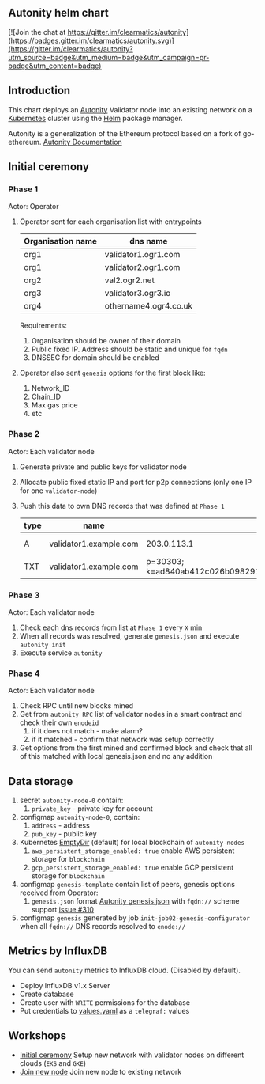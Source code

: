 ## Autonity helm chart

[![Join the chat at https://gitter.im/clearmatics/autonity](https://badges.gitter.im/clearmatics/autonity.svg)](https://gitter.im/clearmatics/autonity?utm_source=badge&utm_medium=badge&utm_campaign=pr-badge&utm_content=badge)

## Introduction
This chart deploys an [Autonity](https://www.autonity.io/) Validator node into an existing network on a [Kubernetes](http://kubernetes.io) cluster using the [Helm](https://helm.sh) package manager.

Autonity is a generalization of the Ethereum protocol based on a fork of go-ethereum. [Autonity Documentation](https://docs.autonity.io)

## Initial ceremony
### Phase 1
Actor: Operator
1. Operator sent for each organisation list with entrypoints

    | Organisation name | dns name |
    |-------------------|----------|
    | org1  | validator1.ogr1.com   |
    | org1  | validator2.ogr1.com   |
    | org2  | val2.ogr2.net   |
    | org3  | validator3.ogr3.io    |
    | org4  | othername4.ogr4.co.uk |

    Requirements:
    1. Organisation should be owner of their domain
    1. Public fixed IP. Address should be static and unique for `fqdn`
    1. DNSSEC for domain should be enabled
1. Operator also sent `genesis` options for the first block like:
    1. Network_ID
    1. Chain_ID
    1. Max gas price
    1. etc

### Phase 2
Actor: Each validator node
1. Generate  private and public keys for validator node
1. Allocate public fixed static IP and port for p2p connections (only one IP for one `validator-node`)
1. Push this data to own DNS records that was defined at `Phase 1`

    | type | name | value | TTL |
    |------|-------------------|-------------|---|
    | A    | validator1.example.com      | 203.0.113.1 | 1 min |
    | TXT  | validator1.example.com  |p=30303; k=ad840ab412c026b098291f5ab56f923214469c61d4a8be41334c9a00e2dc84a8ff9a5035b3683184ea79902436454a7a00e966de45ff46dbd118e426edd4b2d0| 1 min |

### Phase 3
Actor: Each validator node
1. Check each dns records from list at `Phase 1` every `X` min
1. When all records was resolved, generate `genesis.json` and execute `autonity init`
1. Execute service `autonity`

### Phase 4
Actor: Each validator node
1. Check RPC until new blocks mined
1. Get from `autonity RPC` list of validator nodes in a smart contract and check their own `enodeid`
    1. if it does not match - make alarm?
    1. if it matched - confirm that network was setup correctly
1. Get options from the first mined and confirmed block and check that all of this matched with local genesis.json and no any addition

## Data storage
1. secret `autonity-node-0` contain:
   1. `private_key` - private key for account
1. configmap `autonity-node-0`, contain:
   1. `address` - address
   1. `pub_key` - public key
1. Kubernetes [EmptyDir](https://kubernetes.io/docs/concepts/storage/volumes/#emptydir) (default) for local blockchain
of `autonity-nodes`
   1. `aws_persistent_storage_enabled: true` enable AWS persistent storage for `blockchain`
   1. `gcp_persistent_storage_enabled: true` enable GCP persistent storage for `blockchain`
1. configmap `genesis-template` contain list of peers, genesis options received from Operator:
   1. `genesis.json`  format [Autonity genesis.json](https://github.com/clearmatics/autonity/wiki/Genesis-File-Configuration)
   with `fqdn://` scheme support [issue #310](https://github.com/clearmatics/autonity/issues/310)
1. configmap `genesis` generated by job `init-job02-genesis-configurator` when all `fqdn://` DNS records resolved to `enode://`

## Metrics by InfluxDB
You can send `autonity` metrics to InfluxDB cloud. (Disabled by default).
* Deploy InfluxDB v1.x Server
* Create database
* Create user with `WRITE` permissions for the database
* Put credentials to [values.yaml](./values.yaml) as a `telegraf:` values

## Workshops
* [Initial ceremony](./docs/workshop_initial_ceremony.md) Setup new network with validator nodes on different clouds (`EKS` and `GKE`)
* [Join new node](./docs/workshop_join_new_node.md) Join new node to existing network
